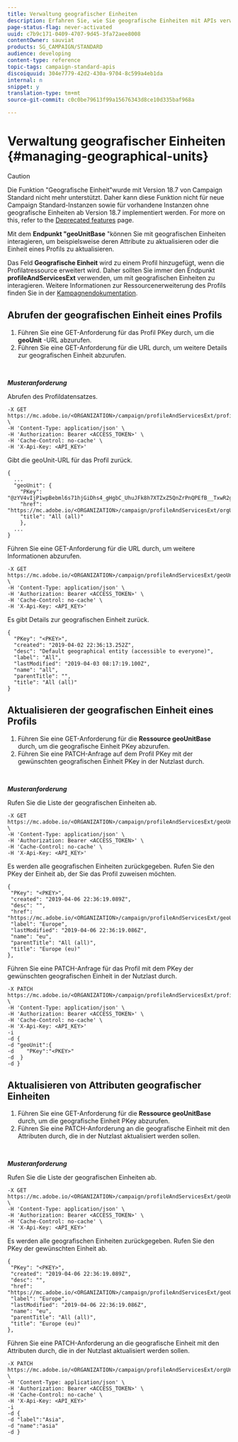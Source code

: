```yaml
---
title: Verwaltung geografischer Einheiten
description: Erfahren Sie, wie Sie geografische Einheiten mit APIs verwalten.
page-status-flag: never-activated
uuid: c7b9c171-0409-4707-9d45-3fa72aee8008
contentOwner: sauviat
products: SG_CAMPAIGN/STANDARD
audience: developing
content-type: reference
topic-tags: campaign-standard-apis
discoiquuid: 304e7779-42d2-430a-9704-8c599a4eb1da
internal: n
snippet: y
translation-type: tm+mt
source-git-commit: c0c0be79613f99a15676343d8ce10d335baf968a

---
```



# Verwaltung geografischer Einheiten {#managing-geographical-units}

>[!CAUTION]
>
>Die Funktion "Geografische Einheit"wurde mit Version 18.7 von Campaign Standard nicht mehr unterstützt.
Daher kann diese Funktion nicht für neue Campaign Standard-Instanzen sowie für vorhandene Instanzen ohne geografische Einheiten ab Version 18.7 implementiert werden.
For more on this, refer to the <a href="https://helpx.adobe.com/campaign/kb/acs-deprecated-and-removed-features.html">Deprecated features</a> page.

Mit dem **Endpunkt "geoUnitBase** "können Sie mit geografischen Einheiten interagieren, um beispielsweise deren Attribute zu aktualisieren oder die Einheit eines Profils zu aktualisieren.

Das Feld **Geografische Einheit** wird zu einem Profil hinzugefügt, wenn die Profilatressource erweitert wird. Daher sollten Sie immer den Endpunkt **profileAndServicesExt** verwenden, um mit geografischen Einheiten zu interagieren. Weitere Informationen zur Ressourcenerweiterung des Profils finden Sie in der [Kampagnendokumentation](https://helpx.adobe.com/campaign/standard/administration/using/organizational-units.html#partitioning-profiles).

## Abrufen der geografischen Einheit eines Profils

1. Führen Sie eine GET-Anforderung für das Profil PKey durch, um die **geoUnit** -URL abzurufen.
1. Führen Sie eine GET-Anforderung für die URL durch, um weitere Details zur geografischen Einheit abzurufen.

<br/>

***Musteranforderung***

Abrufen des Profildatensatzes.

```
-X GET https://mc.adobe.io/<ORGANIZATION>/campaign/profileAndServicesExt/profile/<PKEY> \
-H 'Content-Type: application/json' \
-H 'Authorization: Bearer <ACCESS_TOKEN>' \
-H 'Cache-Control: no-cache' \
-H 'X-Api-Key: <API_KEY>'
```

Gibt die geoUnit-URL für das Profil zurück.

```
{
  ...
  "geoUnit": {
    "PKey": "@zYV4vIjP1wpBebml6s71hjGiDhs4_gHgbC_UhuJFk8h7XTZxZ5QnZrPnQPEfB__TxwR2ge6sz61D8RR4zvD75CLDZtc<PKEY>",
    "href": "https://mc.adobe.io/<ORGANIZATION>/campaign/profileAndServicesExt/orgUnitBase/<PKEY>",
    "title": "All (all)"
    },
  ...
}
```

Führen Sie eine GET-Anforderung für die URL durch, um weitere Informationen abzurufen.

```
-X GET https://mc.adobe.io/<ORGANIZATION>/campaign/profileAndServicesExt/geoUnitBase/<PKEY> \
-H 'Content-Type: application/json' \
-H 'Authorization: Bearer <ACCESS_TOKEN>' \
-H 'Cache-Control: no-cache' \
-H 'X-Api-Key: <API_KEY>'
```

Es gibt Details zur geografischen Einheit zurück.

```
{
  "PKey": "<PKEY>",
  "created": "2019-04-02 22:36:13.252Z",
  "desc": "Default geographical entity (accessible to everyone)",
  "label": "All",
  "lastModified": "2019-04-03 08:17:19.100Z",
  "name": "all",
  "parentTitle": "",
  "title": "All (all)"
}
```

## Aktualisieren der geografischen Einheit eines Profils

1. Führen Sie eine GET-Anforderung für die **Ressource geoUnitBase** durch, um die geografische Einheit PKey abzurufen.
1. Führen Sie eine PATCH-Anfrage auf dem Profil PKey mit der gewünschten geografischen Einheit PKey in der Nutzlast durch.

<br/>

***Musteranforderung***

Rufen Sie die Liste der geografischen Einheiten ab.

```
-X GET https://mc.adobe.io/<ORGANIZATION>/campaign/profileAndServicesExt/geoUnitBase/ \
-H 'Content-Type: application/json' \
-H 'Authorization: Bearer <ACCESS_TOKEN>' \
-H 'Cache-Control: no-cache' \
-H 'X-Api-Key: <API_KEY>'
```

Es werden alle geografischen Einheiten zurückgegeben. Rufen Sie den PKey der Einheit ab, der Sie das Profil zuweisen möchten.

```
{
 "PKey": "<PKEY>",
 "created": "2019-04-06 22:36:19.089Z",
 "desc": "",
 "href": "https://mc.adobe.io/<ORGANIZATION>/campaign/profileAndServicesExt/geoUnitBase/<PKEY>",
 "label": "Europe",
 "lastModified": "2019-04-06 22:36:19.086Z",
 "name": "eu",
 "parentTitle": "All (all)",
 "title": "Europe (eu)"
},
```

Führen Sie eine PATCH-Anfrage für das Profil mit dem PKey der gewünschten geografischen Einheit in der Nutzlast durch.

```
-X PATCH https://mc.adobe.io/<ORGANIZATION>/campaign/profileAndServicesExt/profile/<PKEY> \
-H 'Content-Type: application/json' \
-H 'Authorization: Bearer <ACCESS_TOKEN>' \
-H 'Cache-Control: no-cache' \
-H 'X-Api-Key: <API_KEY>'
-i
-d {
-d "geoUnit":{
-d    "PKey":"<PKEY>"
-d  }
-d }
```

<!-- + réponse -->

## Aktualisieren von Attributen geografischer Einheiten

1. Führen Sie eine GET-Anforderung für die **Ressource geoUnitBase** durch, um die geografische Einheit PKey abzurufen.
1. Führen Sie eine PATCH-Anforderung an die geografische Einheit mit den Attributen durch, die in der Nutzlast aktualisiert werden sollen.

<br/>

***Musteranforderung***

Rufen Sie die Liste der geografischen Einheiten ab.

```
-X GET https://mc.adobe.io/<ORGANIZATION>/campaign/profileAndServicesExt/geoUnitBase/ \
-H 'Content-Type: application/json' \
-H 'Authorization: Bearer <ACCESS_TOKEN>' \
-H 'Cache-Control: no-cache' \
-H 'X-Api-Key: <API_KEY>'
```

Es werden alle geografischen Einheiten zurückgegeben. Rufen Sie den PKey der gewünschten Einheit ab.

```
{
 "PKey": "<PKEY>",
 "created": "2019-04-06 22:36:19.089Z",
 "desc": "",
 "href": "https://mc.adobe.io/<ORGANIZATION>/campaign/profileAndServicesExt/geoUnitBase/<PKEY>",
 "label": "Europe",
 "lastModified": "2019-04-06 22:36:19.086Z",
 "name": "eu",
 "parentTitle": "All (all)",
 "title": "Europe (eu)"
},
```

Führen Sie eine PATCH-Anforderung an die geografische Einheit mit den Attributen durch, die in der Nutzlast aktualisiert werden sollen.

```
-X PATCH https://mc.adobe.io/<ORGANIZATION>/campaign/profileAndServicesExt/orgUnitBase/<PKEY> \
-H 'Content-Type: application/json' \
-H 'Authorization: Bearer <ACCESS_TOKEN>' \
-H 'Cache-Control: no-cache' \
-H 'X-Api-Key: <API_KEY>'
-i
-d {
-d "label":"Asia",
-d "name":"asia"
-d }
```

<!-- + réponse -->
